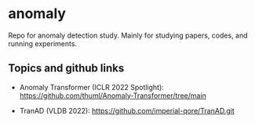 # anomaly

Repo for anomaly detection study. 
Mainly for studying papers, codes, and running experiments.

## Topics and github links

- Anomaly Transformer (ICLR 2022 Spotlight): https://github.com/thuml/Anomaly-Transformer/tree/main

- TranAD (VLDB 2022): https://github.com/imperial-qore/TranAD.git

